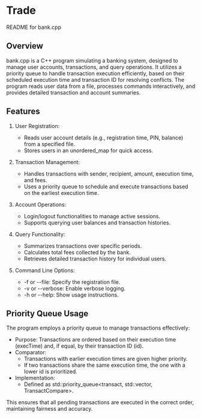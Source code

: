 # Trade
README for bank.cpp

Overview
--------
bank.cpp is a C++ program simulating a banking system, designed to manage user accounts, transactions, and query operations. It utilizes a priority queue to handle transaction execution efficiently, based on their scheduled execution time and transaction ID for resolving conflicts. The program reads user data from a file, processes commands interactively, and provides detailed transaction and account summaries.

Features
--------
1. User Registration:
   - Reads user account details (e.g., registration time, PIN, balance) from a specified file.
   - Stores users in an unordered_map for quick access.

2. Transaction Management:
   - Handles transactions with sender, recipient, amount, execution time, and fees.
   - Uses a priority queue to schedule and execute transactions based on the earliest execution time.

3. Account Operations:
   - Login/logout functionalities to manage active sessions.
   - Supports querying user balances and transaction histories.

4. Query Functionality:
   - Summarizes transactions over specific periods.
   - Calculates total fees collected by the bank.
   - Retrieves detailed transaction history for individual users.

5. Command Line Options:
   - -f or --file: Specify the registration file.
   - -v or --verbose: Enable verbose logging.
   - -h or --help: Show usage instructions.

Priority Queue Usage
--------------------
The program employs a priority queue to manage transactions effectively:
- Purpose: Transactions are ordered based on their execution time (execTime) and, if equal, by their transaction ID (id).
- Comparator:
  - Transactions with earlier execution times are given higher priority.
  - If two transactions share the same execution time, the one with a lower id is prioritized.
- Implementation:
  - Defined as std::priority_queue<transact, std::vector<transact>, TransactCompare>.

This ensures that all pending transactions are executed in the correct order, maintaining fairness and accuracy.
